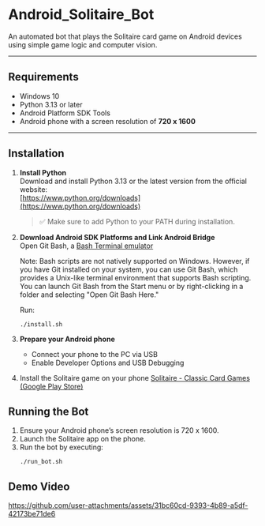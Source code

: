 # Android_Solitaire_Bot

An automated bot that plays the Solitaire card game on Android devices using simple game logic and computer vision.

---

## Requirements

- Windows 10  
- Python 3.13 or later  
- Android Platform SDK Tools  
- Android phone with a screen resolution of **720 x 1600**

---

## Installation

1. **Install Python**  
   Download and install Python 3.13 or the latest version from the official website:  
   [https://www.python.org/downloads](https://www.python.org/downloads)  
   > ✅ Make sure to add Python to your PATH during installation.

2. **Download Android SDK Platforms and Link Android Bridge**  
   Open Git Bash, a [Bash Terminal emulator](https://git-scm.com/download/win)

   Note: Bash scripts are not natively supported on Windows. However, if you have Git installed on your system, you can use Git Bash, which provides a Unix-like terminal environment that supports Bash scripting. You can launch Git Bash from the Start menu or by right-clicking in a folder and selecting "Open Git Bash Here."

   Run:
   ```bash
   ./install.sh
3. **Prepare your Android phone**
   - Connect your phone to the PC via USB
   - Enable Developer Options and USB Debugging

4. Install the Solitaire game on your phone
   [Solitaire - Classic Card Games (Google Play Store)](https://play.google.com/store/apps/details?id=com.smilerlee.klondike&hl=en)

## Running the Bot
1. Ensure your Android phone’s screen resolution is 720 x 1600.
2. Launch the Solitaire app on the phone.
3. Run the bot by executing:
   ```bash
   ./run_bot.sh
## Demo Video
https://github.com/user-attachments/assets/31bc60cd-9393-4b89-a5df-42173be71de6
